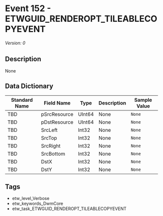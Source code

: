 # Event 152 - ETWGUID_RENDEROPT_TILEABLECOPYEVENT
###### Version: 0

## Description
None

## Data Dictionary
|Standard Name|Field Name|Type|Description|Sample Value|
|---|---|---|---|---|
|TBD|pSrcResource|UInt64|None|`None`|
|TBD|pDstResource|UInt64|None|`None`|
|TBD|SrcLeft|Int32|None|`None`|
|TBD|SrcTop|Int32|None|`None`|
|TBD|SrcRight|Int32|None|`None`|
|TBD|SrcBottom|Int32|None|`None`|
|TBD|DstX|Int32|None|`None`|
|TBD|DstY|Int32|None|`None`|

## Tags
* etw_level_Verbose
* etw_keywords_DwmCore
* etw_task_ETWGUID_RENDEROPT_TILEABLECOPYEVENT